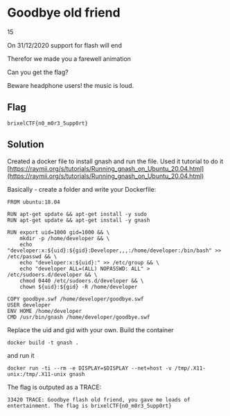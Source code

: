 # Goodbye old friend
15

On 31/12/2020 support for flash will end

Therefor we made you a farewell animation

Can you get the flag?

Beware headphone users! the music is loud.

## Flag
```
brixelCTF{n0_m0r3_5upp0rt}
```

## Solution
Created a docker file to install gnash and run the file. Used it tutorial to do it [https://raymii.org/s/tutorials/Running_gnash_on_Ubuntu_20.04.html](https://raymii.org/s/tutorials/Running_gnash_on_Ubuntu_20.04.html)

Basically - create a folder and write your Dockerfile:
```
FROM ubuntu:18.04

RUN apt-get update && apt-get install -y sudo
RUN apt-get update && apt-get install -y gnash

RUN export uid=1000 gid=1000 && \
    mkdir -p /home/developer && \
    echo "developer:x:${uid}:${gid}:Developer,,,:/home/developer:/bin/bash" >> /etc/passwd && \
    echo "developer:x:${uid}:" >> /etc/group && \
    echo "developer ALL=(ALL) NOPASSWD: ALL" > /etc/sudoers.d/developer && \
    chmod 0440 /etc/sudoers.d/developer && \
    chown ${uid}:${gid} -R /home/developer

COPY goodbye.swf /home/developer/goodbye.swf
USER developer
ENV HOME /home/developer
CMD /usr/bin/gnash /home/developer/goodbye.swf
```
Replace the uid and gid with your own. Build the container
```
docker build -t gnash .
```
and run it
```
docker run -ti --rm -e DISPLAY=$DISPLAY --net=host -v /tmp/.X11-unix:/tmp/.X11-unix gnash
```

The flag is outputed as a TRACE:
```
33420 TRACE: Goodbye flash old friend, you gave me loads of entertainment. The flag is brixelCTF{n0_m0r3_5upp0rt}
```
